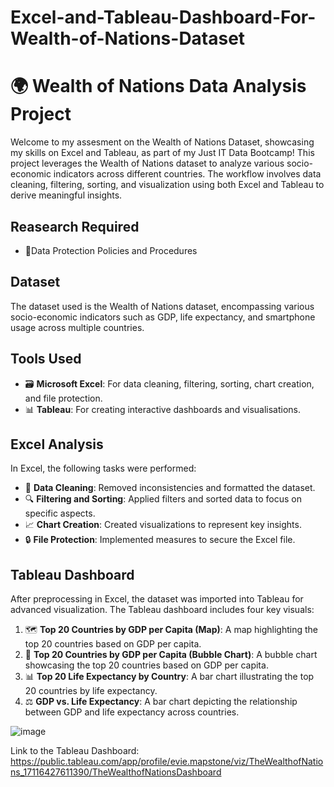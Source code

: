 # Excel-and-Tableau-Dashboard-For-Wealth-of-Nations-Dataset
# 🌍 Wealth of Nations Data Analysis Project

Welcome to my assesment on the Wealth of Nations Dataset, showcasing my skills on Excel and Tableau, as part of my Just IT Data Bootcamp!
This project leverages the Wealth of Nations dataset to analyze various socio-economic indicators across different countries. The workflow involves data cleaning, filtering, sorting, and visualization using both Excel and Tableau to derive meaningful insights.

## Reasearch Required
- 🔐Data Protection Policies and Procedures

## Dataset
The dataset used is the Wealth of Nations dataset, encompassing various socio-economic indicators such as GDP, life expectancy, and smartphone usage across multiple countries.

## Tools Used
- 🗃 **Microsoft Excel**: For data cleaning, filtering, sorting, chart creation, and file protection.
- 📊 **Tableau**: For creating interactive dashboards and visualisations.

## Excel Analysis
In Excel, the following tasks were performed:
- 🧹 **Data Cleaning**: Removed inconsistencies and formatted the dataset.
- 🔍 **Filtering and Sorting**: Applied filters and sorted data to focus on specific aspects.
- 📈 **Chart Creation**: Created visualizations to represent key insights.
- 🔒 **File Protection**: Implemented measures to secure the Excel file.

## Tableau Dashboard
After preprocessing in Excel, the dataset was imported into Tableau for advanced visualization. The Tableau dashboard includes four key visuals:
1. 🗺️ **Top 20 Countries by GDP per Capita (Map)**: A map highlighting the top 20 countries based on GDP per capita.
2. 💬 **Top 20 Countries by GDP per Capita (Bubble Chart)**: A bubble chart showcasing the top 20 countries based on GDP per capita.
3. 📊 **Top 20 Life Expectancy by Country**: A bar chart illustrating the top 20 countries by life expectancy.
4. ⚖️ **GDP vs. Life Expectancy**: A bar chart depicting the relationship between GDP and life expectancy across countries.


![image](https://github.com/EvangelineMapstone/Excel-and-Tableau-Dashboard-For-Wealth-of-Nations-Dataset/assets/168833032/85845c15-e635-48a8-8529-30de1d019dd2)



Link to the Tableau Dashboard: https://public.tableau.com/app/profile/evie.mapstone/viz/TheWealthofNations_17116427611390/TheWealthofNationsDashboard


